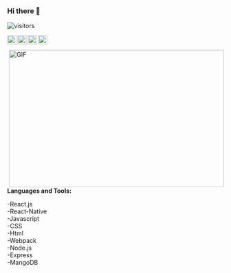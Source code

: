 ### Hi there 👋

 ![visitors](https://visitor-badge.glitch.me/badge?page_id=borakuskucu)

<a href="https://twitter.com/borakuskucu">
  <img align="left" alt="BoraKuskucu | Twitter" width="21px" src="https://raw.githubusercontent.com/anuraghazra/anuraghazra/master/assets/twitter.svg" />
</a>
<a href="https://">
  <img align="left" alt="BoraKuskucu | Instagram" width="21px" src="https://image.flaticon.com/icons/svg/733/733558.svg" />
</a>
<a href="https://www.facebook.com/bora.kuskucu/">
  <img align="left" alt="BoraKuskucu | Facebook" width="21px" src="https://image.flaticon.com/icons/svg/733/733547.svg" />
</a>
<a href="https://www.linkedin.com/in/bora-kuskucu-0288411b6/">
  <img align="left" alt="BoraKuskucu | Linkedin" width="21px" src="https://image.flaticon.com/icons/svg/124/124011.svg" />
</a>
</br>
</br>


<img align="right" alt="GIF" src="https://github.com/abhisheknaiidu/abhisheknaiidu/blob/master/code.gif?raw=true" width="500" height="320" />






<br><br>
**Languages and Tools:**  

-React.js<br>
-React-Native<br>
-Javascript<br>
-CSS<br>
-Html<br>
-Webpack<br>
-Node.js<br>
-Express<br>
-MangoDB<br>

